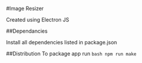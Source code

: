 #Image Resizer

Created using Electron JS

##Dependancies

Install all dependencies listed in package.json

##Distribution
To package app run ```bash npm run make```
